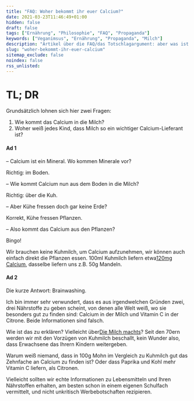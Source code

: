 ```yaml
---
title: "FAQ: Woher bekommt ihr euer Calcium?"
date: 2021-03-23T11:46:49+01:00
hidden: false
draft: false
tags: ["Ernährung", "Philosophie", "FAQ", "Propaganda"]
keywords: ["Veganimsus", "Ernährung", "Propaganda", "Milch"]
description: "Artikel über die FAQ/das Totschlagargument: aber was ist mit … Calcium?"
slug: "woher-bekommt-ihr-euer-calcium"
sitemap_exclude: false
noindex: false
rss_unlisted:
---
```


# TL; DR

Grundsätzlich lohnen sich hier zwei Fragen:

1. Wie kommt das Calcium in die Milch?
2. Woher weiß jedes Kind, dass Milch so ein wichtiger Calcium-Lieferant ist?

#### Ad 1
– Calcium ist ein Mineral. Wo kommen Minerale vor? 

Richtig: im Boden.

– Wie kommt Calcium nun aus dem Boden in die Milch?

Richtig: über die Kuh.

– Aber Kühe fressen doch gar keine Erde?

Korrekt, Kühe fressen Pflanzen.

– Also kommt das Calcium aus den Pflanzen?

Bingo!

Wir brauchen keine Kuhmilch, um Calcium aufzunehmen, wir können auch einfach direkt die Pflanzen essen. 100ml Kuhmilch liefern etwa[120mg Calcium](https://www.deutsche-apotheker-zeitung.de/daz-az/2008/daz-3-2008/knochenstarke-ernaehrung), dasselbe liefern uns z.B. 50g Mandeln.

#### Ad 2

Die kurze Antwort: Brainwashing.

Ich bin immer sehr verwundert, dass es aus irgendwelchen Gründen zwei, drei Nährstoffe zu geben scheint, von denen alle Welt weiß, wo sie besonders gut zu finden sind: Calcium in der Milch und Vitamin C in der Citrone. Beide Informationen sind falsch.

Wie ist das zu erklären? Vielleicht über[Die Milch machts](https://www.youtube.com/watch?v=kuXbIGbnNWo)? Seit den 70ern werden wir mit den Vorzügen von Kuhmilch beschallt, kein Wunder also, dass Erwachsene das Ihrern Kindern weitergeben.

Warum weiß niemand, dass in 100g Mohn im Vergleich zu Kuhmilch gut das Zehnfache an Calcium zu finden ist? Oder dass Paprika und Kohl mehr Vitamin C liefern, als Citronen.

Vielleicht sollten wir echte Informationen zu Lebensmitteln und Ihren Nährstoffen erhalten, am besten schon in einem eigenen Schulfach vermittelt, und nicht unkritisch Werbebotschaften rezipieren.
